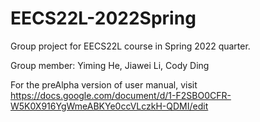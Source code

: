 # EECS22L-2022Spring
Group project for EECS22L course in Spring 2022 quarter.

Group member: Yiming He, Jiawei Li, Cody Ding

For the preAlpha version of user manual, visit https://docs.google.com/document/d/1-F2SBO0CFR-W5K0X916YgWmeABKYe0ccVLczkH-QDMI/edit
